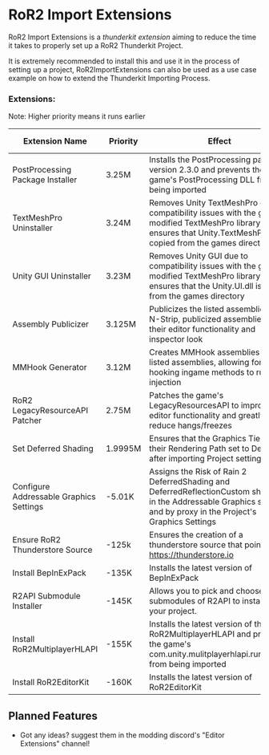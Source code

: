 
# RoR2 Import Extensions

RoR2 Import Extensions is a *thunderkit extension* aiming to reduce the time it takes to properly set up a RoR2 Thunderkit Project.

It is extremely recommended to install this and use it in the process of setting up a project, RoR2ImportExtensions can also be used as a use case example on how to extend the Thunderkit Importing Process.
### Extensions:
Note: Higher priority means it runs earlier

| Extension Name | Priority | Effect | Level of Recomendation |
|--|--|--|--|
| PostProcessing Package Installer | 3.25M | Installs the PostProcessing package version 2.3.0 and prevents the game's PostProcessing DLL from being imported | Recommended if working with PP
|TextMeshPro Uninstaller|3.24M|Removes Unity TextMeshPro due to compatibility issues with the games modified TextMeshPro library and ensures that Unity.TextMeshPro.dll is copied from the games directory|Highly Recommended|
|Unity GUI Uninstaller|3.23M|Removes Unity GUI due to compatibility issues with the game's modified TextMeshPro library and ensures that the Unity.UI.dll is copied from the games directory|Highly Recommended|
|Assembly Publicizer|3.125M|Publicizes the listed assemblies with N-Strip, publicized assemblies retain their editor functionality and inspector look| Recommended if publicizing is needed|
|MMHook Generator|3.12M|Creates MMHook assemblies for the listed assemblies, allowing for hooking ingame methods to run code injection|Extremel Recommended
|RoR2 LegacyResourceAPI Patcher|2.75M|Patches the game's LegacyResourcesAPI to improve editor functionality and greatly reduce hangs/freezes|Extremely Recommended|
|Set Deferred Shading|1.9995M|Ensures that the Graphics Tiers have their Rendering Path set to Deferred after importing Project settings|Highly Recommended
|Configure Addressable Graphics Settings|-5.01K|Assigns the Risk of Rain 2 DeferredShading and DeferredReflectionCustom shaders in the Addressable Graphics settings and by proxy in the Project's Graphics Settings|Recommended
|Ensure RoR2 Thunderstore Source|-125k|Ensures the creation of a thunderstore source that points to https://thunderstore.io|Recommended
|Install BepInExPack|-135K|Installs the latest version of BepInExPack|Extremely Recommended
|R2API Submodule Installer|-145K|Allows you to pick and choose what submodules of R2API to install to your project.|Optional but Recommended|
|Install RoR2MultiplayerHLAPI|-155K|Installs the latest version of the RoR2MultiplayerHLAPI and prevents the game's com.unity.mulitplayerhlapi.runtime.dll from being imported|Extremely Recommended
|Install RoR2EditorKit|-160K|Installs the latest version of RoR2EditorKit| Optional, but recommended|

## Planned Features
* Got any ideas? suggest them in the modding discord's "Editor Extensions" channel!